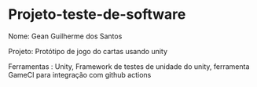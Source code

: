 # Projeto-teste-de-software

Nome: Gean Guilherme dos Santos



Projeto: Protótipo de jogo do cartas usando unity



Ferramentas : Unity, Framework de testes de unidade do unity, ferramenta GameCI para integração com github actions

